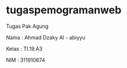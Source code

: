 # tugaspemogramanweb
Tugas Pak Agung

Nama : Ahmad Dzaky Al - abiyyu

Kelas : TI.19.A3

NIM : 311910674
